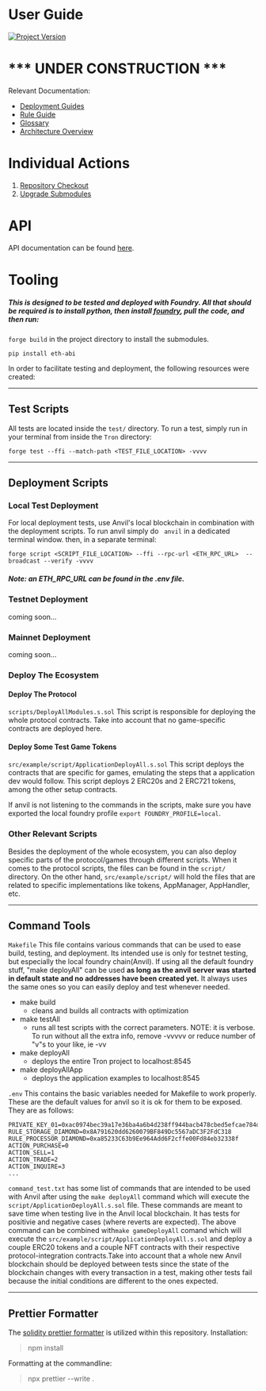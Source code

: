 # User Guide

[![Project Version][version-image]][version-url]

# *** UNDER CONSTRUCTION ***

Relevant Documentation:
- [Deployment Guides][deploymentGuide-url]
- [Rule Guide][ruleGuide-url]
- [Glossary][glossary-url]
- [Architecture Overview][archOverview-url]

# Individual Actions

1. [Repository Checkout][checkoutRepo-url]
2. [Upgrade Submodules][upgradeSubmodules-url]

# API 
API documentation can be found [here](../src/src/README.md).

# Tooling
##### This is designed to be tested and deployed with Foundry. All that should be required is to install python, then install [foundry](https://book.getfoundry.sh/getting-started/installation), pull the code, and then run:

`forge build` in the project directory to install the submodules.

`pip install eth-abi`

In order to facilitate testing and deployment, the following resources were created:

---
## Test Scripts

All tests are located inside the `test/` directory. To run a test, simply run in your terminal from inside the `Tron` directory:

```
forge test --ffi --match-path <TEST_FILE_LOCATION> -vvvv
```
---
## Deployment Scripts

### Local Test Deployment

For local deployment tests, use Anvil's local blockchain in combination with the deployment scripts. To run anvil simply do ` anvil` in a dedicated terminal window. then, in a separate terminal:

```
forge script <SCRIPT_FILE_LOCATION> --ffi --rpc-url <ETH_RPC_URL>  --broadcast --verify -vvvv
```

##### Note: an ETH_RPC_URL can be found in the .env file.

### Testnet Deployment

coming soon...

### Mainnet Deployment

coming soon...

### Deploy The Ecosystem

#### Deploy The Protocol

`scripts/DeployAllModules.s.sol`
This script is responsible for deploying the whole protocol contracts. Take into account that no game-specific contracts are deployed here.

#### Deploy Some Test Game Tokens

`src/example/script/ApplicationDeployAll.s.sol`
This script deploys the contracts that are specific for games, emulating the steps that a application dev would follow. This script deploys 2 ERC20s and 2 ERC721 tokens, among the other setup contracts.

If anvil is not listening to the commands in the scripts, make sure you have exported the local foundry profile `export FOUNDRY_PROFILE=local`.

### Other Relevant Scripts

Besides the deployment of the whole ecosystem, you can also deploy specific parts of the protocol/games through different scripts. When it comes to the protocol scripts, the files can be found in the `script/` directory. On the other hand, `src/example/script/` will hold the files that are related to specific implementations like tokens, AppManager, AppHandler, etc.

---
## Command Tools

`Makefile`
This file contains various commands that can be used to ease build, testing, and deployment. Its intended use is only for testnet testing, but especially the local foundry chain(Anvil). If using all the default foundry stuff, "make deployAll" can be used **as long as the anvil server was started in default state and no addresses have been created yet.** It always uses the same ones so you can easily deploy and test whenever needed.

- make build
    - cleans and builds all contracts with optimization
- make testAll
    - runs all test scripts with the correct parameters. NOTE: it is verbose. To run without all the extra info, remove -vvvvv or reduce number of "v"s to your like, ie -vv
- make deployAll
    - deploys the entire Tron project to localhost:8545
- make deployAllApp
    - deploys the application examples to localhost:8545

`.env`
This contains the basic variables needed for Makefile to work properly. These are the default values for anvil so it is ok for them to be exposed. They are as follows:

```ADDRESS_01=0xf39fd6e51aad88f6f4ce6ab8827279cfffb92266
PRIVATE_KEY_01=0xac0974bec39a17e36ba4a6b4d238ff944bacb478cbed5efcae784d7bf4f2ff80
RULE_STORAGE_DIAMOND=0x8A791620dd6260079BF849Dc5567aDC3F2FdC318
RULE_PROCESSOR_DIAMOND=0xa85233C63b9Ee964Add6F2cffe00Fd84eb32338f
ACTION_PURCHASE=0
ACTION_SELL=1
ACTION_TRADE=2
ACTION_INQUIRE=3
...
```

`command_test.txt`
has some list of commands that are intended to be used with Anvil after using the `make deployAll` command which will execute the `script/ApplicationDeployAll.s.sol` file. These commands are meant to save time when testing live in the Anvil local blockchain. It has tests for positivie and negative cases (where reverts are expected). The above command can be combined with`make gameDeployAll` comand which will execute the `src/example/script/ApplicationDeployAll.s.sol` and deploy a couple ERC20 tokens and a couple NFT contracts with their respective protocol-integration contracts.Take into account that a whole new Anvil blockchain should be deployed between tests since the state of the blockchain changes with every transaction in a test, making other tests fail because the initial conditions are different to the ones expected.

---
## Prettier Formatter

The [solidity prettier formatter](https://github.com/prettier-solidity/prettier-plugin-solidity) is utilized within this repository.
Installation:

> npm install

Formatting at the commandline:

> npx prettier --write .

<!-- These are the body links -->
[checkoutRepo-url]: ./contributorGuides/CHECKOUT-REPO.md
[upgradeSubmodules-url]: ./contributorGuides/SUBMODULE-UPGRADE.md
[deploymentGuide-url]: ./docs/userGuides/deployment/NFT-DEPLOYMENT.md
[archOverview-url]: ./docs/userGuides/ARCHITECTURE-OVERVIEW.md
[ruleGuide-url]: ./docs/userGuides/rules/RULE-GUIDE.md
[glossary-url]: ./docs/userGuides/GLOSSARY.md

<!-- These are the header links -->
[version-image]: https://img.shields.io/badge/Version-1.1.0-brightgreen?style=for-the-badge&logo=appveyor
[version-url]: https://github.com/thrackle-io/Tron